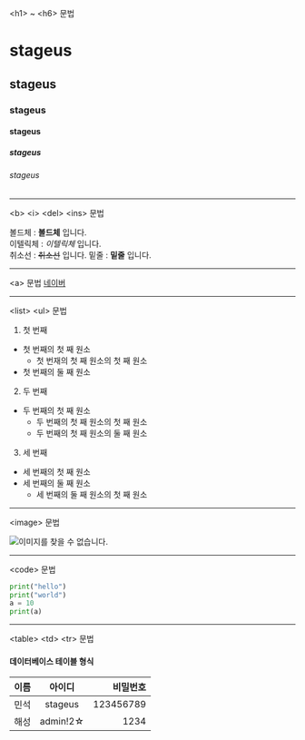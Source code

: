 \<h1\> ~ \<h6\> 문법

# stageus
## stageus
### stageus
#### stageus
##### stageus
###### stageus

------------------------------------------------------

\<b\> \<i\> \<del\> \<ins\> 문법

볼드체 : **볼드체** 입니다.  
이텔릭체 : *이텔릭체* 입니다.  
취소선 : ~~취소선~~ 입니다.
밑줄 : __밑줄__ 입니다.

------------------------------------------------------

\<a\> 문법
[네이버](https://www.naver.com)

------------------------------------------------------

\<list\> \<ul\> 문법

1. 첫 번째
  - 첫 번째의 첫 째 원소
    - 첫 번재의 첫 째 원소의 첫 째 원소
  - 첫 번째의 둘 째 원소
2. 두 번째  
  - 두 번째의 첫 째 원소
    - 두 번째의 첫 째 원소의 첫 째 원소
    - 두 번째의 첫 째 원소의 둘 째 원소
3. 세 번째
  - 세 번째의 첫 째 원소
  - 세 번째의 둘 째 원소
    - 세 번째의 둘 째 원소의 첫 째 원소

------------------------------------------------------

\<image\> 문법

![이미지를 찾을 수 없습니다.](https://img1.daumcdn.net/thumb/R720x0.q80/?scode=mtistory2&fname=http%3A%2F%2Fcfile7.uf.tistory.com%2Fimage%2F24283C3858F778CA2EFABE)

------------------------------------------------------

\<code\> 문법

```python
print("hello")
print("world")
a = 10
print(a)
```

------------------------------------------------------

\<table\> \<td\> \<tr\> 문법

#### 데이터베이스 테이블 형식
|이름|아이디|비밀번호|
|----|:---:|------:|
|민석|stageus|123456789|
|해성|admin!2☆|1234|
